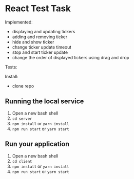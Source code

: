 # React Test Task

Implemented:
- displaying and updating tickers
- adding and removing ticker
- hide and show ticker
- change ticker update timeout
- stop and start ticker update
- change the order of displayed tickers using drag and drop

Tests:


Install:
- clone repo
## Running the local service
1. Open a new bash shell
2. ```cd server```
3. ```npm install``` or ```yarn install```
4. ```npm run start``` or ```yarn start```
## Run your application
1. Open a new bash shell
2. ```cd client```
3. ```npm install``` or ```yarn install```
4. ```npm run start``` or ```yarn start```
